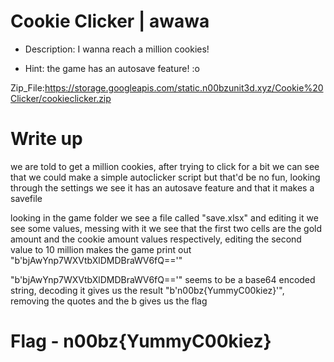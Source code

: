 # Cookie Clicker | awawa

- Description: I wanna reach a million cookies!

- Hint: the game has an autosave feature! :o

Zip_File:https://storage.googleapis.com/static.n00bzunit3d.xyz/Cookie%20Clicker/cookieclicker.zip

# Write up

we are told to get a million cookies, after trying to click for a bit we can see that we could make a simple autoclicker script but that'd be no fun, looking through the settings
we see it has an autosave feature and that it makes a savefile

looking in the game folder we see a file called "save.xlsx" and editing it we see some values, messing with it we see that the first two cells are the gold amount and the cookie amount
values respectively, editing the second value to 10 million makes the game print out "b'bjAwYnp7WXVtbXlDMDBraWV6fQ=='"

"b'bjAwYnp7WXVtbXlDMDBraWV6fQ=='" seems to be a base64 encoded string, decoding it gives us the result "b'n00bz{YummyC00kiez}'", removing the quotes and the b gives us the flag

# Flag - n00bz{YummyC00kiez}

